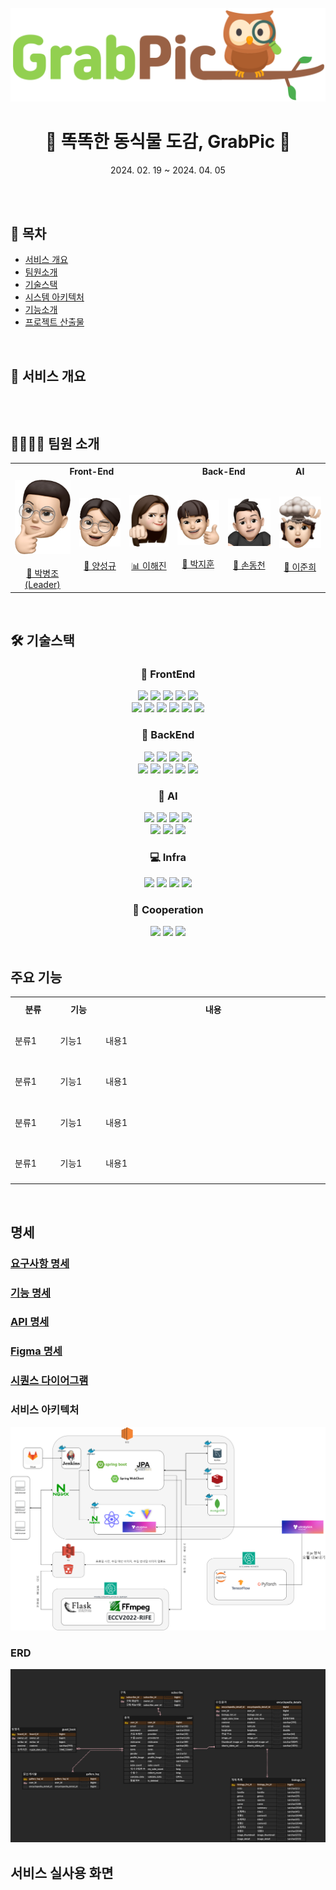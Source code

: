 <div align="center">
  <br />
  <img src="README_image/GrabPicLogo.png"/>
  <br />
  <h1>🤖 똑똑한 동식물 도감, GrabPic 📸</h1>
  <p>2024. 02. 19  ~  2024. 04. 05</p>
  <br/><br/>
</div>

## 🔗 목차

- [서비스 개요](#서비스-개요)
- [팀원소개](#팀원소개)
- [기술스택](#기술스택)
- [시스템 아키텍처](#시스템-아키텍처)
- [기능소개](#기능소개)
- [프로젝트 산출물](#프로젝트-산출물)

<br/>

## 📃 서비스 개요

```

```
<br/>

## 👨‍👩‍👧‍👦 팀원 소개

<div align="middle">
  <table>
    <tr>
      <th colspan='3'>Front-End</th>
      <th colspan='2'>Back-End</th>
      <th colspan='1'>AI</th>
    </tr>
    <tr>
      <td height="140px" align="center"> 
        <a href="https://github.com/ByeongJo-Park">
          <img src="README_image/joe.jpg" width="120px" /> <br><br> 
          👑 박병조 (Leader)
        </a> <br>
      </td>
      <td height="140px" align="center"> 
        <a href="https://github.com/Gyu-S">
          <img src="README_image/kyu.jpg" width="120px" /> <br><br> 
          📸 양성규 
        </a> <br>
      </td>
      <td height="140px" align="center"> 
        <a href="https://github.com/sunoftwilight">
          <img src="README_image/jin.jpg" width="110px" /> <br><br> 
          📊 이해진
        </a> <br>
      </td>
      <td height="140px" align="center"> 
        <a href="https://github.com/eat-alone">
          <img src="README_image/hun.jpg" width="120px" /> <br><br> 
          🎥 박지훈
        </a> <br>
      </td>
      <td height="140px" align="center"> 
        <a href="https://github.com/sondongcheon">
          <img src="README_image/son.jpg" width="120px" /> <br><br> 
          💾 손동천
        </a> <br>
      </td>
      <td height="140px" align="center"> 
        <a href="https://github.com/Non-duality">
          <img src="README_image/jun.jpg" width="120px" /> <br><br> 
          🤖 이준희
        </a> <br>
      </td>
    </tr>
  </table>
</div>

<br/>

## 🛠 기술스택
<div align=middle>
  <h3>🎨  FrontEnd</h3> 
  <div>
    <img src="https://img.shields.io/badge/html5-E34F26?style=for-the-badge&logo=html5&logoColor=white">
    <img src="https://img.shields.io/badge/css3-1572B6?style=for-the-badge&logo=css3&logoColor=white">
    <img src="https://img.shields.io/badge/typescript-3178C6?style=for-the-badge&logo=typescript&logoColor=white">
    <img src="https://img.shields.io/badge/styled_components-DB7093?style=for-the-badge&logo=styledcomponents&logoColor=white">
    <img src="https://img.shields.io/badge/tailwind css-06B6D4?style=for-the-badge&logo=tailwindcss&logoColor=white">
    <br/>
    <img src="https://img.shields.io/badge/react-61DAFB?style=for-the-badge&logo=react&logoColor=black">
    <img src="https://img.shields.io/badge/recoil-3578E5?style=for-the-badge&logo=recoil&logoColor=black">
    <img src="https://img.shields.io/badge/tensorflow-FF6F00?style=for-the-badge&logo=tensorflow&logoColor=white">
    <img src="https://img.shields.io/badge/node.js-339933?style=for-the-badge&logo=nodedotjs&logoColor=white">
    <img src="https://img.shields.io/badge/yarn-2C8EBB?style=for-the-badge&logo=yarn&logoColor=white">
    <img src="https://img.shields.io/badge/Vite-646CFF?style=for-the-badge&logo=vite&logoColor=white">
    <br/>
  </div>


<h3>💾  BackEnd</h3>
<div>
  <img src="https://img.shields.io/badge/Java-000000?style=for-the-badge&logo=openjdk&logoColor=white">
  <img src="https://img.shields.io/badge/spring boot-6DB33F?style=for-the-badge&logo=springboot&logoColor=white">
  <img src="https://img.shields.io/badge/spring webclient-6DB33F?style=for-the-badge&logo=springboot&logoColor=white">
  <img src="https://img.shields.io/badge/gradle-02303A?style=for-the-badge&logo=gradle&logoColor=white">
  <br/>
  <img src="https://img.shields.io/badge/redis-DC382D?style=for-the-badge&logo=redis&logoColor=white">
  <img src="https://img.shields.io/badge/amazons3-569A31?style=for-the-badge&logo=amazons3&logoColor=white">
  <img src="https://img.shields.io/badge/mongodb-47A248?style=for-the-badge&logo=mongodb&logoColor=white">
  <img src="https://img.shields.io/badge/mysql-4479A1?style=for-the-badge&logo=mysql&logoColor=white">
  <img src="https://img.shields.io/badge/hibernate-59666C?style=for-the-badge&logo=hibernate&logoColor=white">
</div>

<h3>🤖  AI</h3>
<div>
  <img src="https://img.shields.io/badge/python-3776AB?style=for-the-badge&logo=python&logoColor=white">
  <img src="https://img.shields.io/badge/jupyter-F37626?style=for-the-badge&logo=jupyter&logoColor=white">
  <img src="https://img.shields.io/badge/tensorflow-FF6F00?style=for-the-badge&logo=tensorflow&logoColor=white">
  <img src="https://img.shields.io/badge/pytorch-EE4C2C?style=for-the-badge&logo=pytorch&logoColor=white">
  <br/>
  <img src="https://img.shields.io/badge/yolo v8-0180FF?style=for-the-badge&logo=yolo&logoColor=white">
  <img src="https://img.shields.io/badge/ffmpeg-007808?style=for-the-badge&logo=ffmpeg&logoColor=white">
  <img src="https://img.shields.io/badge/flask-000000?style=for-the-badge&logo=flask&logoColor=white">
</div>

<h3>💻  Infra</h3>
<div>
  <img src="https://img.shields.io/badge/jenkins-D24939?style=for-the-badge&logo=jenkins&logoColor=white">
  <img src="https://img.shields.io/badge/amazonec2-FF9900?style=for-the-badge&logo=amazonec2&logoColor=white">
  <img src="https://img.shields.io/badge/nginx-009639?style=for-the-badge&logo=nginx&logoColor=white">
  <img src="https://img.shields.io/badge/Docker-2496ED?style=for-the-badge&logo=docker&logoColor=white">
</div>

<h3>💬  Cooperation</h3>
  <div>
    <img src="https://img.shields.io/badge/gitlab-FC6D26?style=for-the-badge&logo=gitlab&logoColor=white">
    <img src="https://img.shields.io/badge/jirasoftware-0052CC?style=for-the-badge&logo=jirasoftware&logoColor=white">
    <img src="https://img.shields.io/badge/mattermost-0058CC?style=for-the-badge&logo=mattermost&logoColor=white">
  </div>
</div>
<br/>

## 주요 기능
<table>
  <tr>
    <th align=center width="80px" height="30px">분류</th>
    <th align=center width="80px" height="30px">기능</th>
    <th align=center width="500" height="30px">내용</th>
  </tr>
  <tr>
    <td width="80px" height="60px">분류1</td>
    <td width="80px" height="60px">기능1</td>
    <td width="500" height="60px">내용1</td>
  </tr>
  <tr>
    <td width="80px" height="60px">분류1</td>
    <td width="80px" height="60px">기능1</td>
    <td width="500" height="60px">내용1</td>
  </tr>
  <tr>
    <td width="80px" height="60px">분류1</td>
    <td width="80px" height="60px">기능1</td>
    <td width="500" height="60px">내용1</td>
  </tr>
  <tr>
    <td width="80px" height="60px">분류1</td>
    <td width="80px" height="60px">기능1</td>
    <td width="500" height="60px">내용1</td>
  </tr>
</table>


<br/>

## 명세



<a href='https://indecisive-radius-a20.notion.site/61d4473d638e458dbd8ec8d17dd28217?pvs=4'><h3>요구사항 명세</h3></a>
<a href='https://indecisive-radius-a20.notion.site/ed365d2d764d431cbbbedf922e6cddfa?pvs=4'><h3>기능 명세</h3></a>
<a href='https://indecisive-radius-a20.notion.site/API-245ce0adc0ab4b84bcd1f7cea3a0c372?pvs=4'><h3>API 명세</h3></a>
<a href='https://www.figma.com/file/l4nPbmoEjD0D2KDnB6Y5o3/S10P22D104?type=design&node-id=315%3A2&mode=design&t=VJPuUdMgenJ2bDZL-1'><h3>Figma 명세</h3></a>
<a href='https://indecisive-radius-a20.notion.site/32c5b997a9b84f4d8c64a06274f3cc54?pvs=4'><h3>시퀀스 다이어그램</h3></a>

### 서비스 아키텍처
<img src="README_image/architecture.png">

### ERD
<img src="README_image/ERD.png">

<br/>

## 서비스 실사용 화면

<br/>
